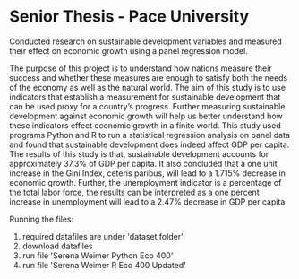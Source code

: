 # Senior Thesis - Pace University 
Conducted research on sustainable development variables and measured their effect on economic growth using a panel regression model. 

The purpose of this project is to understand how nations measure their success and whether these
measures are enough to satisfy both the needs of the economy as well as the natural world. The aim of this study is to use indicators that establish a measurement
for sustainable development that can be used proxy for a country’s progress. Further measuring
sustainable development against economic growth will help us better understand how these
indicators effect economic growth in a finite world. This study used programs Python and R to run
a statistical regression analysis on panel data and found that sustainable development does indeed
affect GDP per capita. The results of this study is that, sustainable development accounts for
approximately 37.3% of GDP per capita. It also concluded that a one unit increase in the Gini Index, ceteris paribus, will lead to a 1.715% decrease in economic growth. Further, the unemployment indicator is a percentage of the total labor force, the results can be interpreted as a one percent increase in unemployment will lead to a
2.47% decrease in GDP per capita.




Running the files: 
1. required datafiles are under 'dataset folder'
2. download datafiles
3. run file 'Serena Weimer Python Eco 400'
4. run file 'Serena Weimer R Eco 400 Updated' 
